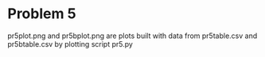 # Problem 5


pr5plot.png and pr5bplot.png are plots built with data from pr5table.csv and pr5btable.csv by plotting script pr5.py
